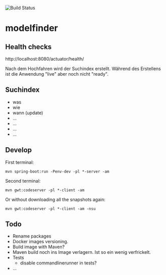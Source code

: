![Build Status](https://github.com/edigonzales/modelfinder/actions/workflows/main.yml/badge.svg)

# modelfinder

## Health checks
http://localhost:8080/actuator/health/

Nach dem Hochfahren wird der Suchindex erstellt. Während des Erstellens ist die Anwendung "live" aber noch nicht "ready".

## Suchindex
- was
- wie
- wann (update)
- ...
- ...
- ...
- ...

## Develop
First terminal:
```
mvn spring-boot:run -Penv-dev -pl *-server -am
```

Second terminal:
```
mvn gwt:codeserver -pl *-client -am
```

Or without downloading all the snapshots again:

```
mvn gwt:codeserver -pl *-client -am -nsu
```

## Todo
- Rename packages
- Docker images versioning. 
- Build image with Maven?
- Maven build noch ins Image verlagern. Ist so ein wenig verfrickelt.
- Tests
  * disable commandlinerunner in tests?
- ...